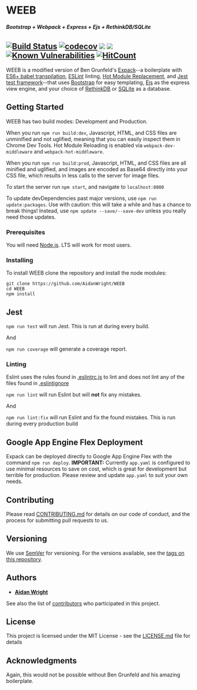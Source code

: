 # WEEB
###### **Bootstrap + Webpack + Express + Ejs + RethinkDB/SQLite**

[![Build Status](https://travis-ci.com/AidanWright/WEEB.svg?branch=master)](https://travis-ci.com/AidanWright/WEEB) [![codecov](https://codecov.io/gh/AidanWright/WEEB/branch/master/graph/badge.svg)](https://codecov.io/gh/AidanWright/WEEB) [![](https://david-dm.org/AidanWright/WEEB.svg)](https://david-dm.org/AidanWright/WEEB) [![](https://david-dm.org/AidanWright/WEEB/dev-status.svg)](https://david-dm.org/AidanWright/WEEB?type=dev) [![Known Vulnerabilities](https://snyk.io/test/github/AidanWright/WEEB/badge.svg?targetFile=package.json)](https://snyk.io/test/github/AidanWright/WEEB?targetFile=package.json) [![HitCount](http://hits.dwyl.com/AidanWright/WEEB.svg)](http://hits.dwyl.com/AidanWright/WEEB)
--
WEEB is a modified version of Ben Grunfeld's [Expack](https://github.com/bengrunfeld/expack)--a boilerplate with [ES6+ babel transpilation](https://babeljs.io/docs/en/), [ESLint](https://eslint.org/) linting, [Hot Module Replacement](https://webpack.js.org/guides/hot-module-replacement/), and [Jest test framework](https://jestjs.io/)--that uses [Bootstrap](https://getbootstrap.com/) for easy templating, [Ejs](https://ejs.co/) as the express view engine, and your choice of [RethinkDB](https://rethinkdb.com/) or [SQLite](https://sqlite.org/index.html) as a database.

## Getting Started

WEEB has two build modes: Development and Production.

When you run `npm run build:dev`, Javascript, HTML, and CSS files are unminified and not uglified, meaning that you can easily inspect them in Chrome Dev Tools. Hot Module Reloading is enabled via `webpack-dev-middleware` and `webpack-hot-middleware`.

When you run `npm run build:prod`, Javascript, HTML, and CSS files are all minified and uglified, and images are encoded as Base64 directly into your CSS file, which results in less calls to the server for image files.

To start the server run `npm start`, and navigate to `localhost:8080`

To update devDependencies past major versions, use `npm run update:packages`. Use with caution: this will take a while and has a chance to break things! Instead, use `npm update --save/--save-dev` unless you really need those updates.

### Prerequisites

You will need [Node.js](https://nodejs.org/en/). LTS will work for most users.

### Installing

To install WEEB clone the repository and install the node modules:
```
git clone https://github.com/AidanWright/WEEB
cd WEEB
npm install
```

## Jest

`npm run test` will run Jest. This is run at during every build.

And

`npm run coverage` will generate a coverage report.

### Linting
Eslint uses the rules found in [.eslintrc.js](.eslintrc.js) to lint and does not lint any of the files found in [.eslintignore](.eslintignore)  

`npm run lint` will run Eslint but will **not** fix any mistakes.

And

`npm run lint:fix` will run Eslint and fix the found mistakes. This is run during every production build

## Google App Engine Flex Deployment

Expack can be deployed directly to Google App Engine Flex with the command `npm run deploy`. **IMPORTANT:** Currently `app.yaml` is configured to use minimal resources to save on cost, which is great for development but terrible for production. Please review and update `app.yaml` to suit your own needs.

## Contributing

Please read [CONTRIBUTING.md](CONTRIBUTING.md) for details on our code of conduct, and the process for submitting pull requests to us.

## Versioning

We use [SemVer](http://semver.org/) for versioning. For the versions available, see the [tags on this repository](https://github.com/AidanWright/WEEB/tags).

## Authors

* [**Aidan Wright**](https://github.com/AidanWright)

See also the list of [contributors](https://github.com/AidanWright/WEEB/contributors) who participated in this project.

## License

This project is licensed under the MIT License - see the [LICENSE.md](LICENSE.md) file for details

## Acknowledgments

Again, this would not be possible without Ben Grunfeld and his amazing boilerplate.
